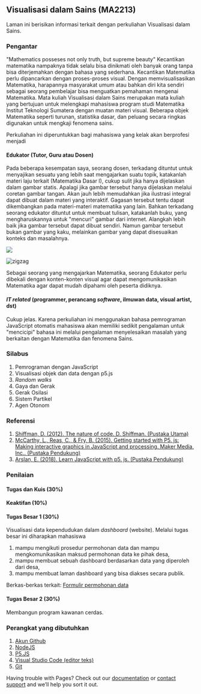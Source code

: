 ## Visualisasi dalam Sains (MA2213)

Laman ini berisikan informasi terkait dengan perkuliahan Visualisasi dalam Sains.
### Pengantar
"Mathematics posseses not only truth, but supreme beauty"
Kecantikan matematika nampaknya tidak selalu bisa dinikmati oleh banyak orang tanpa bisa diterjemahkan dengan bahasa yang sederhana. Kecantikan Matematika perlu dipancarkan dengan proses-proses visual. Dengan memvisualisasikan Matematika, harapannya masyarakat umum atau bahkan diri kita sendiri sebagai seorang pembelajar bisa menguatkan pemahaman mengenai Matematika. Mata kuliah Visualisasi dalam Sains merupakan mata kuliah yang bertujuan untuk melengkapi mahasiswa program studi Matematika Institut Teknologi Sumatera dengan muatan materi visual. Beberapa objek Matematika seperti turunan, statistika dasar, dan peluang secara ringkas digunakan untuk mengkaji fenomena sains. 

Perkuliahan ini diperuntukkan bagi mahasiswa yang kelak akan berprofesi menjadi
#### Edukator (Tutor, Guru atau Dosen)
Pada beberapa kesempatan saya, seorang dosen, terkadang dituntut untuk menyajikan sesuatu yang lebih saat mengajarkan suatu topik, katakanlah materi laju terkait (Matematika Dasar I), cukup sulit jika hanya dijelaskan dalam gambar statis. Apalagi jika gambar tersebut hanya dijelaskan melalui coretan gambar tangan. Akan jauh lebih memudahkan jika ilustrasi integral dapat dibuat dalam materi yang interaktif. Gagasan tersebut tentu dapat dikembangkan pada materi-materi matematika yang lain. Bahkan terkadang seorang edukator dituntut untuk membuat tulisan, katakanlah buku, yang mengharuskannya untuk "mencuri" gambar dari internet. Alangkah lebih baik jika gambar tersebut dapat dibuat sendiri. Namun gambar tersebut bukan gambar yang kaku, melainkan gambar yang dapat disesuaikan konteks dan masalahnya. 

![](https://github.com/rifkyfauzi9/MA2213/blob/gh-pages/demo_laju_berkaitan.gif)

<img src="https://github.com/rifkyfauzi9/MA2213/blob/gh-pages/demo_laju_berkaitan.gif" alt="zigzag" />


Sebagai seorang yang mengajarkan Matematika, seorang Edukator perlu dibekali dengan konten-konten visual agar dapat mengomunikasikan Matematika agar dapat mudah dipahami oleh peserta didiknya. 
#### _IT related_ (programmer, perancang _software_, ilmuwan data, visual artist, dst)
Cukup jelas. Karena perkuliahan ini menggunakan bahasa pemrograman JavaScript otomatis mahasiswa akan memiliki sedikit pengalaman untuk "mencicipi" bahasa ini melalui pengalaman menyelesaikan masalah yang berkaitan dengan Matematika dan fenomena Sains.

### Silabus
1. Pemrograman dengan JavaScript
2. Visualisasi objek dan data dengan p5.js
3. _Random walks_
4. Gaya dan Gerak
5. Gerak Osilasi
6. Sistem Partikel
7. Agen Otonom

### Referensi
1. [Shiffman, D. (2012). The nature of code. D. Shiffman. (Pustaka Utama)](https://natureofcode.com)
2. [McCarthy, L., Reas, C., & Fry, B. (2015). Getting started with P5. js: Making interactive graphics in JavaScript and processing. Maker Media, Inc.. (Pustaka Pendukung)](https://bit.ly/makeP5JS)
3. [Arslan, E. (2018). Learn JavaScript with p5. js. (Pustaka Pendukung)](https://bit.ly/learnJSP5)


### Penilaian
#### Tugas dan Kuis (30%)
#### Keaktifan (10%)
#### Tugas Besar 1 (30%) 
Visualisasi data kependudukan dalam _dashboard_ (website). Melalui tugas besar ini diharapkan mahasiswa 
1. mampu mengikuti prosedur permohonan data dan mampu mengkomunikasikan maksud permohonan data ke pihak desa,
2. mampu membuat sebuah dashboard berdasarkan data yang diperoleh dari desa,
3. mampu membuat laman dashboard yang bisa diakses secara publik.

Berkas-berkas terkait: [Formulir permohonan data](https://github.com/rifkyfauzi9/MA2213/raw/gh-pages/Surat%20Pengantar%20Permohonan%20Izin%20Pengambilan%20Data.docx)
#### Tugas Besar 2 (30%)
Membangun program kawanan cerdas.



### Perangkat yang dibutuhkan

1. [Akun Github](https://github.com/signup?ref_cta=Sign+up&ref_loc=header+logged+out&ref_page=%2F&source=header-home)
2. [NodeJS](https://nodejs.org/en/download/)
3. [P5.JS](https://p5js.org/download/)
4. [Visual Studio Code (editor teks)](https://code.visualstudio.com)
6. [Git](https://git-scm.com/download/win)



Having trouble with Pages? Check out our [documentation](https://docs.github.com/categories/github-pages-basics/) or [contact support](https://support.github.com/contact) and we’ll help you sort it out.
